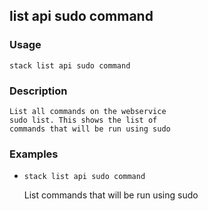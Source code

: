 ## list api sudo command

### Usage

`stack list api sudo command`

### Description


	List all commands on the webservice
	sudo list. This shows the list of
	commands that will be run using sudo
	

### Examples

* `stack list api sudo command`

   List commands that will be run using sudo



